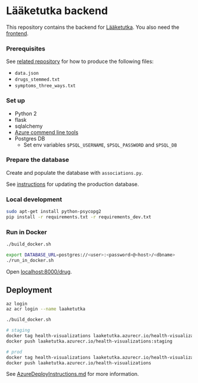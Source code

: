 # Lääketutka backend

This repository contains the backend for [Lääketutka](https://www.laaketutka.fi). You also need the [frontend](https://github.com/futurice/health-visualizations-front).

### Prerequisites

See [related repository](https://github.com/futurice/laaketutka-prereqs) for how to produce the following files:

* `data.json`
* `drugs_stemmed.txt`
* `symptoms_three_ways.txt`

### Set up

* Python 2
* flask
* sqlalchemy
* [Azure commend line tools](https://docs.microsoft.com/en-us/cli/azure/install-azure-cli?view=azure-cli-latest)
* Postgres DB
    * Set env variables `$PSQL_USERNAME`, `$PSQL_PASSWORD` and `$PSQL_DB`

### Prepare the database

Create and populate the database with `associations.py`.

See [instructions](UPDATE_DB.md) for updating the production database.

### Local development

```bash
sudo apt-get install python-psycopg2
pip install -r requirements.txt -r requirements_dev.txt
```

### Run in Docker

```bash
./build_docker.sh

export DATABASE_URL=postgres://<user>:<password>@<host>/<dbname>
./run_in_docker.sh
```

Open [localhost:8000/drug](http://localhost:8000/drugs).

## Deployment

```bash
az login
az acr login --name laaketutka

./build_docker.sh

# staging
docker tag health-visualizations laaketutka.azurecr.io/health-visualizations:staging
docker push laaketutka.azurecr.io/health-visualizations:staging

# prod
docker tag health-visualizations laaketutka.azurecr.io/health-visualizations
docker push laaketutka.azurecr.io/health-visualizations
```

See [AzureDeployInstructions.md](AzureDeployInstructions.md) for more information.